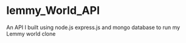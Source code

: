 # lemmy_World_API
An API I built using node.js express.js and mongo database to run my Lemmy world clone
